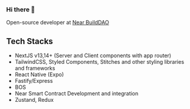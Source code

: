 ### Hi there 👋

Open-source developer at [Near BuildDAO](https://github.com/NEARBuilders/gateway)

## Tech Stacks
- NextJS v13,14+ (Server and Client components with app router)
- TailwindCSS, Styled Components, Stitches and other styling libraries and frameworks
- React Native (Expo)
- Fastify/Express
- BOS
- Near Smart Contract Development and integration
- Zustand, Redux


